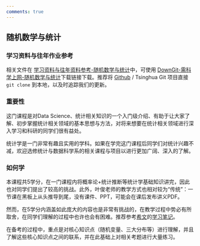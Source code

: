 ```yaml
---
comments: true
---
```


## 随机数学与统计

### 学习资料与往年作业参考

相关文件在 [学习资料与往年资料参考-随机数学与统计](https://github.com/Open-DA/OpenDA/tree/main/A_%E5%9F%BA%E7%A1%80%E8%AF%BE%E7%A8%8B/%E9%9A%8F%E6%9C%BA%E6%95%B0%E5%AD%A6%E4%B8%8E%E7%BB%9F%E8%AE%A1)中，可使用 [DownGit-需科学上网-随机数学与统计](https://tool.mkblog.cn/downgit/#/home?url=https://github.com/Open-DA/OpenDA/tree/main/A_%E5%9F%BA%E7%A1%80%E8%AF%BE%E7%A8%8B/%E9%9A%8F%E6%9C%BA%E6%95%B0%E5%AD%A6%E4%B8%8E%E7%BB%9F%E8%AE%A1)下载链接下载。推荐将 [Github](https://github.com/Open-DA/OpenDA) / Tsinghua Git 项目直接 `git clone` 到本地，以及时追踪我们的更新。

### 重要性

这门课程是对Data Science、统计相关知识的一个入门级介绍、有助于让大家了解、初步掌握统计相关领域的基本思想与方法，对将来想要在统计相关领域进行深入学习和科研的同学们很有益处。

统计学是一门非常有趣且实用的学科。如果在学完这门课程后同学们对统计兴趣不减，欢迎选修统计与数据科学系的相关课程与项目以进行更加广阔、深入的了解。

### 如何学

本课程共5学分，在一门课程内将概率论+统计推断等统计学基础知识讲完，因此也对同学们提出了较高的挑战。此外，叶俊老师的教学方式也相对较为“传统”：一节课在黑板上从头推导到尾，没有课件、PPT，可能会在课后发布讲义PDF。

然而，在5学分内涵盖如此庞大的内容也是非常有挑战的，在教学过程中势必有所取舍，在同学们理解的过程中也许也会有困难。推荐参考[希文](https://gao-jiawei.com/)的[学习笔记](https://github.com/Open-DA/OpenDA/blob/main/A_%E5%9F%BA%E7%A1%80%E8%AF%BE%E7%A8%8B/%E9%9A%8F%E6%9C%BA%E6%95%B0%E5%AD%A6%E4%B8%8E%E7%BB%9F%E8%AE%A1/1_%E5%AD%A6%E4%B9%A0%E8%B5%84%E6%96%99/%E7%9F%A5%E8%AF%86%E7%82%B9%E6%80%BB%E7%BB%93/%E8%AF%BE%E7%A8%8B%E7%AC%94%E8%AE%B0_%E5%B8%8C%E6%96%87.pdf)。

在备考的过程中，重点是对核心知识点（随机变量、三大分布等）进行理解，并且了解这些核心知识点之间的联系，并在此基础上对相关考题进行大量练习。

